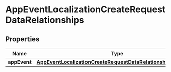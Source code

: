 

# AppEventLocalizationCreateRequestDataRelationships


## Properties

| Name | Type | Description | Notes |
|------------ | ------------- | ------------- | -------------|
|**appEvent** | [**AppEventLocalizationCreateRequestDataRelationshipsAppEvent**](AppEventLocalizationCreateRequestDataRelationshipsAppEvent.md) |  |  |



